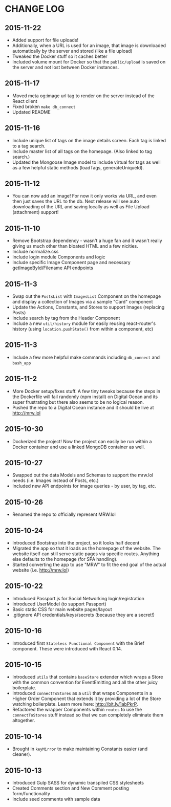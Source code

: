 # CHANGE LOG

## 2015-11-22
- Added support for file uploads!
- Additionally, when a URL is used for an image, that image is downloaded automatically by the server and stored (like a file upload)
- Tweaked the Docker stuff so it caches better
- Included volume mount for Docker so that the `public/upload` is saved on the server and not lost between Docker instances.

## 2015-11-17
- Moved meta og:image url tag to render on the server instead of the React client
- Fixed broken `make db_connect`
- Updated README

## 2015-11-16
- Include unique list of tags on the image details screen.  Each tag is linked to a tag search.
- Include master list of all tags on the homepage. (Also linked to tag search.)
- Updated the Mongoose Image model to include virtual for tags as well as a few helpful static methods (loadTags, generateUniqueId).

## 2015-11-12
- You can now add an image!  For now it only works via URL, and even then just saves the URL to the db.  Next release will see auto downloading of the URL and saving locally as well as File Upload (attachment) support!

## 2015-11-10
- Remove Bootstrap dependency - wasn't a huge fan and it wasn't really giving us much other than bloated HTML and a few nicities.
- Include normalize.css
- Include login module Components and logic
- Include specific Image Component page and necessary getImageById/Filename API endpoints

## 2015-11-3
- Swap out the `PostsList` with `ImagesList` Component on the homepage and display a collection of Images via a sample "Card" component
- Update the Actions, Constants, and Stores to support Images (replacing Posts)
- Include search by tag from the Header Component
- Include a new `util/history` module for easily reusing react-router's history (using `location.pushState()` from within a component, etc)

## 2015-11-3
- Include a few more helpful make commands including `db_connect` and `bash_app`

## 2015-11-2
- More Docker setup/fixes stuff. A few tiny tweaks because the steps in the Dockerfile will fail randomly (npm install) on Digital Ocean and its super frustrating but there also seems to be no logical reason.
- Pushed the repo to a Digital Ocean instance and it should be live at http://mrw.lol

## 2015-10-30
- Dockerized the project!  Now the project can easily be run within a Docker container and use a linked MongoDB container as well.

## 2015-10-27
- Swapped out the data Models and Schemas to support the mrw.lol needs (i.e. Images instead of Posts, etc.)
- Included new API endpoints for image queries - by user, by tag, etc.

## 2015-10-26
- Renamed the repo to officially represent MRW.lol

## 2015-10-24
- Introduced Bootstrap into the project, so it looks half decent
- Migrated the app so that it loads as the homepage of the website.  The website itself can still serve static pages via specific routes.  Anything else defaults to the homepage (for SPA handling).
- Started converting the app to use "MRW" to fit the end goal of the actual website (i.e. http://mrw.lol)

## 2015-10-22
- Introduced Passport.js for Social Networking login/registration
- Introduced UserModel (to support Passport)
- Basic static CSS for main website pages/layout
- .gitignore API credentials/keys/secrets (because they are a secret!)

## 2015-10-16
- Introduced first `Stateless Functional Component` with the Brief component.  These were introduced with React 0.14.

## 2015-10-15
- Introduced `utils` that contains `baseStore` extender which wraps a Store with the common convention for EventEmitting and all the other juicy boilerplate.
- Introduced `connectToStores` as a `util` that wraps Components in a Higher Order Component that extends it by providing a lot of the Store watching boilerplate.  Learn more here: http://bit.ly/1abPkrP.
- Refactored the wrapper Components within `routes` to use the `connectToStores` stuff instead so that we can completely eliminate them altogether.

## 2015-10-14
- Brought in `keyMirror` to make maintaining Constants easier (and cleaner).

## 2015-10-13
- Introduced Gulp SASS for dynamic transpiled CSS stylesheets
- Created Comments section and New Comment posting form/functionality
- Include seed comments with sample data
